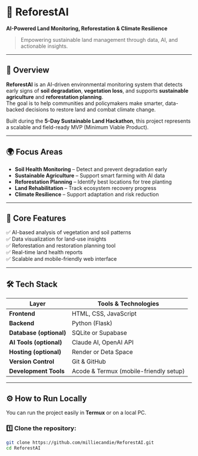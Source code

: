 # 🌱 ReforestAI  
**AI-Powered Land Monitoring, Reforestation & Climate Resilience**

> Empowering sustainable land management through data, AI, and actionable insights.

---

## 🚀 Overview
**ReforestAI** is an AI-driven environmental monitoring system that detects early signs of **soil degradation**, **vegetation loss**, and supports **sustainable agriculture** and **reforestation planning**.  
The goal is to help communities and policymakers make smarter, data-backed decisions to restore land and combat climate change.

Built during the **5-Day Sustainable Land Hackathon**, this project represents a scalable and field-ready MVP (Minimum Viable Product).

---

## 🌍 Focus Areas
- **Soil Health Monitoring** – Detect and prevent degradation early  
- **Sustainable Agriculture** – Support smart farming with AI data  
- **Reforestation Planning** – Identify best locations for tree planting  
- **Land Rehabilitation** – Track ecosystem recovery progress  
- **Climate Resilience** – Support adaptation and risk reduction  

---

## 🧠 Core Features
✅ AI-based analysis of vegetation and soil patterns  
✅ Data visualization for land-use insights  
✅ Reforestation and restoration planning tool  
✅ Real-time land health reports  
✅ Scalable and mobile-friendly web interface  

---

## 🛠️ Tech Stack
| Layer | Tools & Technologies |
|-------|----------------------|
| **Frontend** | HTML, CSS, JavaScript |
| **Backend** | Python (Flask) |
| **Database (optional)** | SQLite or Supabase |
| **AI Tools (optional)** | Claude AI, OpenAI API |
| **Hosting (optional)** | Render or Deta Space |
| **Version Control** | Git & GitHub |
| **Development Tools** | Acode & Termux (mobile-friendly setup) |

---

## ⚙️ How to Run Locally
You can run the project easily in **Termux** or on a local PC.

### 1️⃣ Clone the repository:
```bash
git clone https://github.com/milliecandie/ReforestAI.git
cd ReforestAI